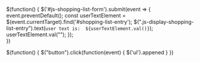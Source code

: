 $(function() {
  $('#js-shopping-list-form').submit(event => {
    event.preventDefault();
    const userTextElement = $(event.currentTarget).find('#shopping-list-entry');
    $(".js-display-shopping-list-entry").text(`user text is:  ${userTextElement.val()}`);
    userTextElement.val("");
  });  
})


$(function() {
  $("button").click(function(event) {
  $('ul').appened
  }
})
